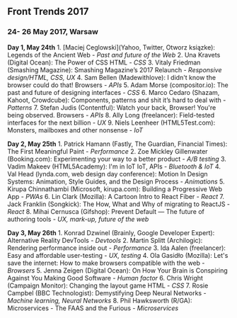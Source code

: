 ## Front Trends 2017
### 24- 26 May 2017, Warsaw

**Day 1, May 24th**
	1. [Maciej Ceglowski](Yahoo, Twitter, Otworz ksiązke): Legends of the Ancient Web - *Past and future of the Web*
	2. Una Kravets (Digital Ocean): The Power of CSS HTML - *CSS*
	3. Vitaly Friedman (Smashing Magazine): Smashing Magazine’s 2017 Relaunch - *Responsive design/HTML, CSS, UX*
	4. Sam Bellen (Madewithlove): I didn't know the browser could do that! Browsers - *APIs*
	5. Adam Morse (compositor.io): The past and future of designing interfaces - *CSS*
	6. Marco Cedaro (Shazam, Kahoot, Crowdcube): Components, patterns and shit it’s hard to deal with - *Patterns*
	7. Stefan Judis (Contentful): Watch your back, Browser! You're being observed. Browsers - *APIs*
	8. Ally Long (freelancer): Field-tested interfaces for the next billion - *UX*
	9. Niels Leenheer (HTML5Test.com): Monsters, mailboxes and other nonsense - *IoT*

**Day 2, May 25th**
	1. Patrick Hamann (Fastly, The Guardian, Financial Times): The First Meaningful Paint - *Performance*
	2. Zoe Mickley Gillenwater (Booking.com): Experimenting your way to a better product - *A/B testing*
	3. Vadim Makeev (HTML5Academy): I'm in IoT IoT, APIs - *Bluetooth & IoT*
	4. Val Head (lynda.com, web design day conference): Motion In Design Systems: Animation, Style Guides, and the Design Process - *Animations*
	5. Kirupa Chinnathambi (Microsoft, kirupa.com): Building a Progressive Web App - *PWAs*
	6. Lin Clark (Mozilla): A Cartoon Intro to React Fiber - *React*
	7. Jack Franklin (Songkick): The How, What and Why of migrating to ReactJS - *React*
	8. Mihai Cernusca (Gifshop): Prevent Default — The future of authoring tools - *UX, mark-up, future of the web*

**Day 3, May 26th**
	1. Konrad Dzwinel (Brainly, Google Developer Expert): Alternative Reality DevTools - *Devtools*
	2. Martin Splitt (Archilogic):  Rendering performance inside out - *Performance*
	3. Ida Aalen (freelancer): Easy and affordable user-testing - *UX, testing*
	4. Ola Gasidło (Mozilla): Let's save the internet: How to make browsers compatible with the web - *Browsers*
	5. Jenna Zeigen (Digital Ocean): On How Your Brain is Conspiring Against You Making Good Software - *Human factor*
	6. Chris Wright (Campaign Monitor): Changing the layout game HTML - *CSS*
	7. Rosie Campbel (BBC Technologist): Demystifying Deep Neural Networks - *Machine learning, Neural Networks*
	8. Phil Hawksworth (R/GA): Microservices - The FAAS and the Furious - *Microservices*



